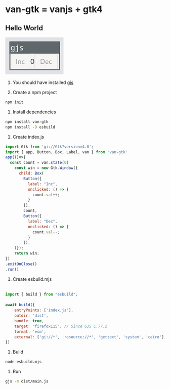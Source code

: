 # van-gtk = vanjs + gtk4


## Hello World

![Counter Image](./counter.png)

1. You should have installed [gjs](https://gjs.guide/guides/gtk/3/03-installing.html#installing-gjs) 

1. Create a npm project
```sh
npm init
```

1. Install dependencies
```sh
npm install van-gtk
npm install -D esbuild
```


1. Create index.js
```javascript
import Gtk from 'gi://Gtk?version=4.0';
import { app, Button, Box, Label, van } from 'van-gtk'
app(()=>{
  const count = van.state(0)
    const win = new Gtk.Window({
      child: Box(
        Button({
          label: "Inc",
          onclicked: () => {
            count.val++;
          }
        }),
        count,
        Button({
          label: "Dec",
          onclicked: () => {
            count.val--;
          }
        }),
    )});
    return win;
})
.exitOnClose()
.run()
```


1. Create esbuild.mjs
```javascript

import { build } from "esbuild";

await build({
    entryPoints: ['index.js'],
    outdir: 'dist',
    bundle: true,
    target: "firefox115", // Since GJS 1.77.2
    format: 'esm',
    external: ['gi://*', 'resource://*', 'gettext', 'system', 'cairo'],
})
```

1. Build
```sh
node esbuild.mjs
```

1. Run
```sh
gjs -m dist/main.js
```
